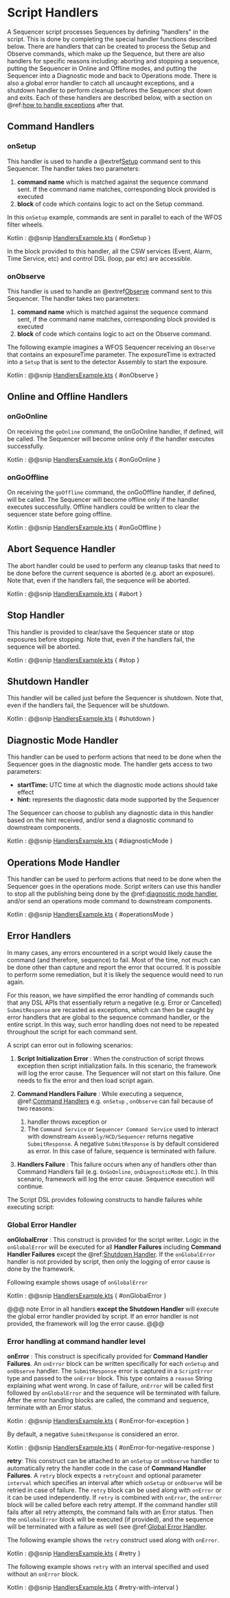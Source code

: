 # Script Handlers

A Sequencer script processes Sequences by defining "handlers" in the script. This is done by completing the special handler functions
described below. There are handlers that can be created to process the Setup and Observe commands, which make up the Sequence,
but there are also handlers for specific reasons including: aborting and stopping a sequence,
putting the Sequencer in Online and Offline modes, and putting the Sequencer into a Diagnostic mode and back to Operations mode. 
There is also a global error handler to catch all uncaught exceptions, and a shutdown handler to perform cleanup befores the 
Sequencer shut down and exits.
Each of these handlers are described below, with a section on @ref:[how to handle exceptions](#error-handlers) after that.

## Command Handlers

### onSetup

This handler is used to handle a @extref[Setup](csw_javadoc:csw/params/commands/Setup.html) command sent to this Sequencer.
The handler takes two parameters:

1. **command name** which is matched against the sequence command sent. If the command name matches, corresponding block provided
is executed
2. **block** of code which contains logic to act on the Setup command.

In this `onSetup` example, commands are sent in parallel to each of the WFOS filter wheels. 

Kotlin
: @@snip [HandlersExample.kts](../../../../../../../../examples/src/main/kotlin/esw/ocs/scripts/examples/paradox/HandlersExample.kts) { #onSetup }

In the block provided to this handler, all the CSW services (Event, Alarm, Time Service, etc) and control DSL (loop, par etc) are accessible.

### onObserve

This handler is used to handle an @extref[Observe](csw_javadoc:csw/params/commands/Observe.html) command sent to this Sequencer.
The handler takes two parameters:

1. **command name** which is matched against the sequence command sent, if the command name matches, corresponding block provided
is executed
2. **block** of code which contains logic to act on the Observe command.

The following example imagines a WFOS Sequencer receiving an `Observe` that contains an exposureTime parameter. 
The exposureTime is extracted into a `Setup` that is sent to the detector Assembly to start the exposure.

Kotlin
: @@snip [HandlersExample.kts](../../../../../../../../examples/src/main/kotlin/esw/ocs/scripts/examples/paradox/HandlersExample.kts) { #onObserve }

## Online and Offline Handlers

### onGoOnline

On receiving the `goOnline` command, the onGoOnline handler, if defined, will be called. The Sequencer will become online only if the 
handler executes successfully.

Kotlin
: @@snip [HandlersExample.kts](../../../../../../../../examples/src/main/kotlin/esw/ocs/scripts/examples/paradox/HandlersExample.kts) { #onGoOnline }

### onGoOffline

On receiving the `goOffline` command, the onGoOffline handler, if defined, will be called. The Sequencer will become offline only if the 
handler executes successfully.  Offline handlers could be written to clear the sequencer state before going offline.

Kotlin
: @@snip [HandlersExample.kts](../../../../../../../../examples/src/main/kotlin/esw/ocs/scripts/examples/paradox/HandlersExample.kts) { #onGoOffline }

## Abort Sequence Handler

The abort handler could be used to perform any cleanup tasks that need to be done before the current
sequence is aborted (e.g. abort an exposure). Note that, even if the handlers fail, the sequence will be aborted.

Kotlin
: @@snip [HandlersExample.kts](../../../../../../../../examples/src/main/kotlin/esw/ocs/scripts/examples/paradox/HandlersExample.kts) { #abort }

## Stop Handler

This handler is provided to clear/save the Sequencer state or stop exposures before stopping.
Note that, even if the handlers fail, the sequence will be aborted.

Kotlin
: @@snip [HandlersExample.kts](../../../../../../../../examples/src/main/kotlin/esw/ocs/scripts/examples/paradox/HandlersExample.kts) { #stop }

## Shutdown Handler

This handler will be called just before the Sequencer is shutdown.
Note that, even if the handlers fail, the Sequencer will be shutdown.

Kotlin
: @@snip [HandlersExample.kts](../../../../../../../../examples/src/main/kotlin/esw/ocs/scripts/examples/paradox/HandlersExample.kts) { #shutdown }

## Diagnostic Mode Handler

This handler can be used to perform actions that need to be done when the Sequencer goes in the diagnostic mode.
The handler gets access to two parameters:

* **startTime:** UTC time at which the diagnostic mode actions should take effect
* **hint:** represents the diagnostic data mode supported by the Sequencer

The Sequencer can choose to publish any diagnostic data in this handler based on the hint received, and/or send a diagnostic command to downstream components.

Kotlin
: @@snip [HandlersExample.kts](../../../../../../../../examples/src/main/kotlin/esw/ocs/scripts/examples/paradox/HandlersExample.kts) { #diagnosticMode }

## Operations Mode Handler

This handler can be used to perform actions that need to be done when the Sequencer goes in the operations mode.
Script writers can use this handler to stop all the publishing being done by the @ref:[diagnostic mode handler](#diagnostic-mode-handler),
and/or send an operations mode command to downstream components.

Kotlin
: @@snip [HandlersExample.kts](../../../../../../../../examples/src/main/kotlin/esw/ocs/scripts/examples/paradox/HandlersExample.kts) { #operationsMode }

## Error Handlers

In many cases, any errors encountered in a script would likely cause the command (and therefore, sequence) to fail.  Most of the time,
not much can be done other than capture and report the error that occurred.  It is possible to perform some remediation, but 
it is likely the sequence would need to run again.

For this reason, we have simplified the error handling of commands such that
any DSL APIs that essentially return a negative (e.g. Error or Cancelled) `SubmitResponse` are recasted as exceptions, which can then be caught 
by error handlers that are global to the sequence command handler, or the entire script.
In this way, such error handling does not need to be repeated throughout the script for each command sent.

A script can error out in following scenarios:

1. **Script Initialization Error** : When the construction of script throws exception then script initialization fails. In this scenario,
the framework will log the error cause. The Sequencer will not start on this failure. One needs to fix the error and then load script again.

2. **Command Handlers Failure** : While executing a sequence, @ref:[Command Handlers](#command-handlers) e.g. `onSetup` , `onObserve` can fail because of two reasons:

    1. handler throws exception or
    2. The `Command Service` or `Sequencer Command Service` used to interact with downstream `Assembly/HCD/Sequencer`
    returns negative `SubmitResponse`. A negative `SubmitResponse` is by default considered as error. In this case of failure, sequence is terminated
    with failure.

3. **Handlers Failure** : This failure occurs when any of handlers other than Command Handlers fail (e.g. `OnGoOnline`, `onDiagnosticMode` etc.). In
this scenario, framework will log the error cause. Sequence execution will continue.  

The Script DSL provides following constructs to handle failures while executing script:

### Global Error Handler

**onGlobalError** : This construct is provided for the script writer. Logic in the `onGlobalError` will be executed for all **Handler Failures** including
**Command Handler Failures** except the @ref:[Shutdown Handler](#shutdown-handler). If the `onGlobalError` handler is not provided by script,
then only the logging of error cause is done by the framework.

Following example shows usage of `onGlobalError`

Kotlin
: @@snip [HandlersExample.kts](../../../../../../../../examples/src/main/kotlin/esw/ocs/scripts/examples/paradox/HandlersExample.kts) { #onGlobalError }

@@@ note
Error in all handlers **except the Shutdown Handler** will execute the global error handler provided by script. If an error handler is not provided, the framework will
log the error cause.
@@@

### Error handling at command handler level 

**onError** : This construct is specifically provided for **Command Handler Failures**.
An `onError` block can be written specifically for each `onSetup` and `onObserve` handler. 
The `SubmitResponse` error is captured in a `ScriptError` type and passed to the `onError` block.
This type contains a `reason` String explaining what went wrong. 
In case of failure, `onError` will be called first followed by `onGlobalError` and the sequence will be terminated with failure. 
After the error handling blocks are called, the command and sequence, terminate with an Error status.

Kotlin
: @@snip [HandlersExample.kts](../../../../../../../../examples/src/main/kotlin/esw/ocs/scripts/examples/paradox/HandlersExample.kts) { #onError-for-exception }

By default, a negative `SubmitResponse` is considered an error.

Kotlin
: @@snip [HandlersExample.kts](../../../../../../../../examples/src/main/kotlin/esw/ocs/scripts/examples/paradox/HandlersExample.kts) { #onError-for-negative-response }

**retry**: This construct can be attached to an `onSetup` or `onObserve` handler to automatically retry
 the handler code in the case of **Command Handler Failures**.
A `retry` block expects a `retryCount` and optional parameter `interval` which specifies an interval after which `onSetup` or `onObserve` will be retried
in case of failure. The `retry` block can be used along with `onError` or it can be used independently. If `retry` is combined with `onError`, the `onError` block 
will be called before each retry attempt. If the command handler still fails after all retry attempts, the command fails with an Error status.  Then the 
`onGlobalError` block will be executed (if provided), and the sequence will be terminated with a failure as well (see @ref:[Global Error Handler](#global-error-handler).

The following example shows the `retry` construct used along with `onError`.

Kotlin
: @@snip [HandlersExample.kts](../../../../../../../../examples/src/main/kotlin/esw/ocs/scripts/examples/paradox/HandlersExample.kts) { #retry }

The following example shows `retry` with an interval specified and used without an `onError` block.

Kotlin
: @@snip [HandlersExample.kts](../../../../../../../../examples/src/main/kotlin/esw/ocs/scripts/examples/paradox/HandlersExample.kts) { #retry-with-interval }
